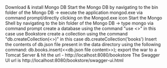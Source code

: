 Download & install Mongo DB
Start the Mongo DB by navigating to the bin folder of the Mongo DB -> execute the application mongod.exe via command prompt/directly clicking on the Mongod.exe icon
Start the Mongo Shell by navigating to the bin folder of the Mongo DB -> type mongo via command prompt
create a database using the command "use <<database name>>" in this case use Bookstore
create a collection using the command "db.createCollection(<<collection name>>)" in this case db.createCollection('books')
Insert the contents of db.json file present in the data directory using the following command: db.books.insert(<<db.json file content>>);
export the war to a Tomcat Server & hit the url - http://localhost:8080/bookstore
The Swagger UI url is http://localhost:8080/bookstore/swagger-ui.html